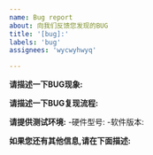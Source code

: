 ```yaml
---
name: Bug report
about: 向我们反馈您发现的BUG
title: '[bug]:'
labels: 'bug'
assignees: 'wycwyhwyq'

---
```


**请描述一下BUG现象:**


**请描述一下BUG复现流程:**


**请提供测试环境:**
 -硬件型号:
 -软件版本:

**如果您还有其他信息,请在下面描述:**
